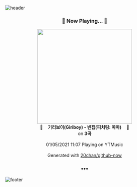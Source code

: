 ![header](https://capsule-render.vercel.app/api?type=wave&height=170&section=header&text=Hi.%20I'm%20SHIFT&fontColor=090707&fontAlignX=45&fontAlignY=65&fontSize=100)

<h3 align="center">🎵 Now Playing... 🎵</h3>
<p align="center">
  <a href="https://music.youtube.com/channel/UCMRvw9TUJB5m32YPrxLu7ag">
    <img width="300" src="https://lh3.googleusercontent.com/HjxNkiBNdEBjHwOXisKLUNme-nTknMDB8E3k1QY3i9GnYFqQH-RtLx6D1AGtj2wFMSh2QXBj7JRUqZ2PEg">
  </a>
  <br>
  🎵&nbsp&nbsp&nbsp <b>기리보이(Giriboy) - 빈집(피처링: 따마)</b> &nbsp&nbsp&nbsp🎵
  <br>
  on <b>3곡</b>
  
  <br />
  <br />
  01/05/2021 11:07 Playing on YTMusic
  <br />
  <br />
  Generated with <a href="https://github.com/20chan/github-now">20chan/github-now</a>
</p>

<h3 align="center">•••</h3>

![footer](https://capsule-render.vercel.app/api?type=wave&height=150&section=footer)
